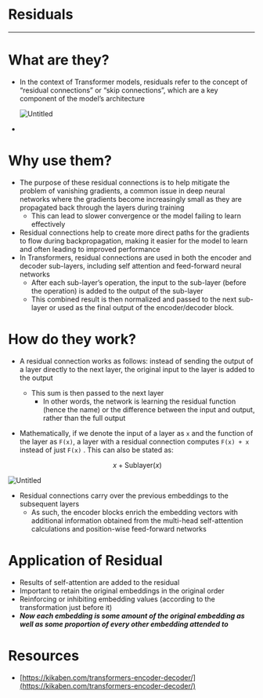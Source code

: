 # Residuals

---

# What are they?

- In the context of Transformer models, residuals refer to the concept of “residual connections” or “skip connections”, which are a key component of the model’s architecture
    
    ![Untitled](Residuals%20387c0c6e17d946e9884e9bcbde0de959/Untitled.png)
    
- 

# Why use them?

- The purpose of these residual connections is to help mitigate the problem of vanishing gradients, a common issue in deep neural networks where the gradients become increasingly small as they are propagated back through the layers during training
    - This can lead to slower convergence or the model failing to learn effectively
- Residual connections help to create more direct paths for the gradients to flow during backpropagation, making it easier for the model to learn and often leading to improved performance
- In Transformers, residual connections are used in both the encoder and decoder sub-layers, including self attention and feed-forward neural networks
    - After each sub-layer’s operation, the input to the sub-layer  (before the operation) is added to the output of the sub-layer
    - This combined result is then normalized and passed to the next sub-layer or used as the final output of the encoder/decoder block.

# How do they work?

- A residual connection works as follows: instead of sending the output of a layer directly to the next layer, the original input to the layer is added to the output
    - This sum is then passed to the next layer
        - In other words, the network is learning the residual function (hence the name) or the difference between the input and output, rather than the full output
- Mathematically, if we denote the input of a layer as `x` and the function of the layer as `F(x)`, a layer with a residual connection computes `F(x) + x` instead of just `F(x)` . This can also be stated as:
    
    $$
    x + \text{Sublayer}(x)
    $$
    

![Untitled](Residuals%20387c0c6e17d946e9884e9bcbde0de959/Untitled%201.png)

- Residual connections carry over the previous embeddings to the subsequent layers
    - As such, the encoder blocks enrich the embedding vectors with additional information obtained from the multi-head self-attention calculations and position-wise feed-forward networks

# Application of Residual

- Results of self-attention are added to the residual
- Important to retain the original embeddings in the original order
- Reinforcing or inhibiting embedding values (according to the transformation just before it)
- ***Now each embedding is some amount of the original embedding as well as some proportion of every other embedding attended to***

# Resources

- [https://kikaben.com/transformers-encoder-decoder/](https://kikaben.com/transformers-encoder-decoder/)